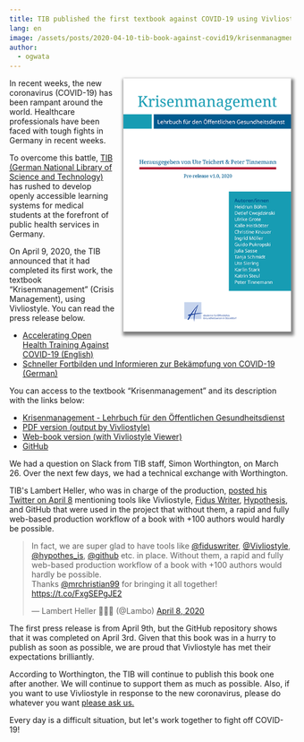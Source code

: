 ```yaml
---
title: TIB published the first textbook against COVID-19 using Vivliostyle
lang: en
image: /assets/posts/2020-04-10-tib-book-against-covid19/krisenmanagment.png
author:
  - ogwata
---
```


<div style="float: right; margin: 0 0 1em 1em;"><a href="https://akademie-oeffentliches-gesundheitswesen.github.io/krisenmanagment/"><img src="/assets/posts/2020-04-10-tib-book-against-covid19/krisenmanagment.png" alt="TIB book: Krisenmanagement (Crisis Management)" style="width: 300px; box-shadow: 2px 4px 5px 3px grey;" /></a></div>

In recent weeks, the new coronavirus (COVID-19) has been rampant around the world. Healthcare professionals have been faced with tough fights in Germany in recent weeks.

To overcome this battle, [TIB (German National Library of Science and Technology)](https://www.tib.eu/en/tib/profile/foundation/) has rushed to develop openly accessible learning systems for medical students at the forefront of public health services in Germany.

On April 9, 2020, the TIB announced that it had completed its first work, the textbook “Krisenmanagement” (Crisis Management), using Vivliostyle. You can read the press release below.

- [Accelerating Open Health Training Against COVID-19 (English)](https://blogs.tib.eu/wp/tib/2020/04/09/accelerating-open-health-training-against-covid-19/)
- [Schneller Fortbilden und Informieren zur Bekämpfung von COVID-19 (German)](https://blogs.tib.eu/wp/tib/2020/04/09/schneller-fortbilden-und-informieren-zur-bekaempfung-von-covid-19/)

You can access to the textbook “Krisenmanagement” and its description with the links below:

- [Krisenmanagement - Lehrbuch für den Öffentlichen Gesundheitsdienst](https://akademie-oeffentliches-gesundheitswesen.github.io/krisenmanagment/)
- [PDF version (output by Vivliostyle)](https://akademie-oeffentliches-gesundheitswesen.github.io/krisenmanagment/pdf/Krisenmanagement-Pre-Release-v1-978-3-9812871-2-7-PDF.pdf)
- [Web-book version (with Vivliostyle Viewer)](https://akademie-oeffentliches-gesundheitswesen.github.io/krisenmanagment/vivliostyle-viewer-2.0.0-pre.10/viewer/#src=https://akademie-oeffentliches-gesundheitswesen.github.io/krisenmanagment/webbuch/9783981287127KRIv1.xhtml&bookMode=true&renderAllPages=true)
- [GitHub](https://github.com/akademie-oeffentliches-gesundheitswesen/krisenmanagment)

We had a question on Slack from TIB staff, Simon Worthington, on March 26. Over the next few days, we had a technical exchange with Worthington.

TIB's Lambert Heller, who was in charge of the production, [posted his Twitter on April 8](https://twitter.com/Lambo/status/1247862424931315712) mentioning tools like Vivliostyle, [Fidus Writer](https://www.fiduswriter.org/), [Hypothesis](https://web.hypothes.is/), and GitHub that were used in the project that without them, a rapid and fully web-based production workflow of a book with +100 authors would hardly be possible.

<blockquote class="twitter-tweet"><p lang="en" dir="ltr">In fact, we are super glad to have tools like <a href="https://twitter.com/fiduswriter?ref_src=twsrc%5Etfw">@fiduswriter</a>, <a href="https://twitter.com/Vivliostyle?ref_src=twsrc%5Etfw">@Vivliostyle</a>, <a href="https://twitter.com/hypothes_is?ref_src=twsrc%5Etfw">@hypothes_is</a>, <a href="https://twitter.com/github?ref_src=twsrc%5Etfw">@github</a> etc. in place. Without them, a rapid and fully web-based production workflow of a book with +100 authors would hardly be possible.<br>Thanks <a href="https://twitter.com/mrchristian99?ref_src=twsrc%5Etfw">@mrchristian99</a> for bringing it all together! <a href="https://t.co/FxgSEPgJE2">https://t.co/FxgSEPgJE2</a></p>&mdash; Lambert Heller 🌈🦄🐶 (@Lambo) <a href="https://twitter.com/Lambo/status/1247862424931315712?ref_src=twsrc%5Etfw">April 8, 2020</a></blockquote>

The first press release is from April 9th, but the GitHub repository shows that it was completed on April 3rd. Given that this book was in a hurry to publish as soon as possible, we are proud that Vivliostyle has met their expectations brilliantly.

According to Worthington, the TIB will continue to publish this book one after another. We will continue to support them as much as possible. Also, if you want to use Vivliostyle in response to the new coronavirus, please do whatever you want [please ask us.](https://vivliostyle.org/community/)

Every day is a difficult situation, but let's work together to fight off COVID-19!
